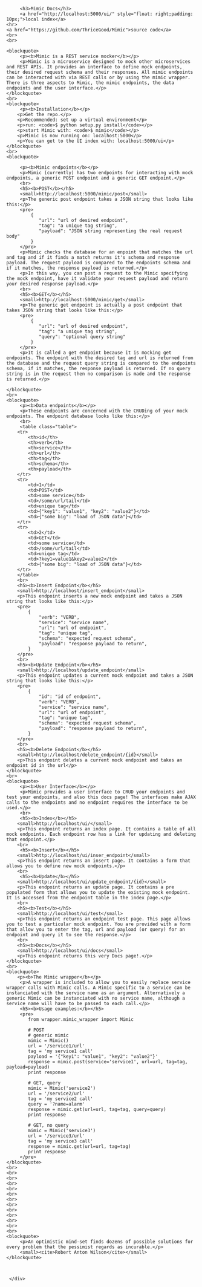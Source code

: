<div class="container">
 
         <h3>Mimic Docs</h3>
         <a href="http://localhost:5000/ui/" style="float: right;padding: 10px;">local index</a>
    <hr>
    <a href="https://github.com/ThriceGood/Mimic">source code</a>
    <br>
    <br>

    <blockquote>
         <p><b>Mimic is a REST service mocker</b></p>
         <p>Mimic is a microservice designed to mock other microservices and REST APIs. It provides an interface to define mock endpoints, their desired request schema and their responses. All mimic endpoints can be interacted with via REST calls or by using the mimic wrapper. There is three aspects to Mimic, the mimic endpoints, the data endpoints and the user interface.</p>
    </blockquote>
    <br>
    <blockquote>
         <p><b>Installation</b></p>
        <p>Get the repo.</p>
        <p>Recommended: set up a virtual environment</p>
        <p>run: <code>$ python setup.py install</code></p>
        <p>start Mimic with: <code>$ mimic</code></p>
        <p>Mimic is now running on: localhost:5000</p>
        <p>You can get to the UI index with: localhost:5000/ui</p>
    </blockquote>
    <br>
    <blockquote>

         <p><b>Mimic endpoints</b></p>
         <p>Mimic (currently) has two endpoints for interacting with mock endpoints, a generic POST endpoint and a generic GET endpoint.</p>
         <br>
         <h5><b>POST</b></h5>
         <small>http://localhost:5000/mimic/post</small>
         <p>The generic post endpoint takes a JSON string that looks like this:</p>
         <pre>
             {
                "url": "url of desired endpoint",
                "tag": "a unique tag string",
                "payload": "JSON string representing the real request body"
             }
         </pre>
         <p>Mimic checks the database for an enpoint that matches the url and tag and if it finds a match returns it's schema and response payload. The request payload is compared to the endpoints schema and if it matches, the response payload is returned.</p>
         <p>In this way, you can post a request to the Mimic specifying the mock endpoint, have it validate your request payload and return your desired response payload.</p>
         <br>
         <h5><b>GET</b></h5>
         <small>http://localhost:5000/mimic/get</small>
         <p>The generic get endpoint is actually a post endpoint that takes JSON string that looks like this:</p>
         <pre>
             {
                "url": "url of desired endpoint",
                "tag": "a unique tag string",
                "query": "optional query string"
             }
         </pre>
         <p>It is called a get endpoint because it is mocking get endpoints. The endpoint with the desired tag and url is returned from the database and the request query string is compared to the endpoints schema, if it matches, the response payload is returned. If no query string is in the request then no comparison is made and the response is returned.</p>

    </blockquote>
    <br>
    <blockquote>
         <p><b>Data endpoints</b></p>
         <p>These endpoints are concerned with the CRUDing of your mock endpoints. The endpoint database looks like this:</p>
         <br>
         <table class="table">
        <tr>
            <th>id</th>
            <th>verb</th>
            <th>service</th>
            <th>url</th>
            <th>tag</th>
            <th>schema</th>
            <th>payload</th>
        </tr>
        <tr>
            <td>1</td>
            <td>POST</td>
            <td>some service</td>
            <td>/some/url/tail</td>
            <td>unique tag</td>
            <td>{"key1": "value1", "key2": "value2"}</td>
            <td>{"some big": "load of JSON data"}</td>
        </tr>
        <tr>
            <td>2</td>
            <td>GET</td>
            <td>some service</td>
            <td>/some/url/tail</td>
            <td>unique tag</td>
            <td>?key1=value1&key2=value2</td>
            <td>{"some big": "load of JSON data"}</td>
        </tr>
        </table>
        <br>
        <h5><b>Insert Endpoint</b></h5>
        <small>http://localhost/insert_endpoint</small>
        <p>This endpoint inserts a new mock endpoint and takes a JSON string that looks like this:</p>
        <pre>
            {
                "verb": "VERB",
                "service": "service name",
                "url": "url of endpoint",
                "tag": "unique tag",
                "schema": "expected request schema",
                "payload": "response payload to return",
            }
        </pre>
        <br>
        <h5><b>Update Endpoint</b></h5>
        <small>http://localhost/update_endpoint</small>
        <p>This endpoint updates a current mock endpoint and takes a JSON string that looks like this:</p>
        <pre>
            {
                "id": "id of endpoint",
                "verb": "VERB",
                "service": "service name",
                "url": "url of endpoint",
                "tag": "unique tag",
                "schema": "expected request schema",
                "payload": "response payload to return",
            }
        </pre>
        <br>
        <h5><b>Delete Endpoint</b></h5>
        <small>http://localhost/delete_endpoint/{id}</small>
        <p>This endpoint deletes a current mock endpoint and takes an endpoint id in the url</p>
    </blockquote>
    <br>
    <blockquote>
         <p><b>User Interface</b></p>
         <p>Mimic provides a user interface to CRUD your endpoints and test your endpoints, and also this docs page! The interfaces make AJAX calls to the endpoints and no endpoint requires the interface to be used.</p>
         <br>
         <h5><b>Index</b></h5>
        <small>http://localhost/ui/</small>
        <p>This endpoint returns an index page. It contains a table of all mock endpoints. Each endpoint row has a link for updating and deleting that endpoint.</p>
        <br>
         <h5><b>Insert</b></h5>
        <small>http://localhost/ui/inser_endpoint</small>
        <p>This endpoint returns an insert page. It contains a form that allows you to define new mock endpoints.</p>
        <br>
         <h5><b>Update</b></h5>
        <small>http://localhost/ui/update_endpoint/{id}</small>
        <p>This endpoint returns an update page. It contains a pre populated form that allows you to update the existing mock endpoint. It is accessed from the endpoint table in the index page.</p>
        <br>
        <h5><b>Test</b></h5>
        <small>http://localhost/ui/test</small>
        <p>This endpoint returns an endpoint test page. This page allows you to test a particular mock endpoint. You are provided with a form that allow you to enter the tag, url and payload (or query) for an endpoint and query it to see the response.</p>
        <br>
        <h5><b>Docs</b></h5>
        <small>http://localhost/ui/docs</small>
        <p>This endpoint returns this very Docs page!.</p>
    </blockquote>    
    <br>
    <blockquote>
        <p><b>The Mimic wrapper</b></p>
         <p>A wrapper is included to allow you to easily replace service wrapper calls with Mimic calls. A Mimic specific to a service can be instanciated with the service name as an argument. Alternatively a generic Mimic can be instanciated with no service name, although a service name will have to be passed to each call.</p>
         <h5><b>Usage examples:</b></h5>
         <pre>
            from wrapper.mimic_wrapper import Mimic

            # POST
            # generic mimic
            mimic = Mimic()
            url = '/service1/url'
            tag = 'my service1 call'
            payload = '{"key1": "value1", "key2": "value2"}'
            response = mimic.post(service='service1', url=url, tag=tag, payload=payload)
            print response

            # GET, query
            mimic = Mimic('service2')
            url = '/service2/url'
            tag = 'my service2 call'
            query = '?name=alarm'
            response = mimic.get(url=url, tag=tag, query=query)
            print response

            # GET, no query
            mimic = Mimic('service3')
            url = '/service3/url'
            tag = 'my service3 call'
            response = mimic.get(url=url, tag=tag)
            print response
         </pre>
    </blockquote>
    <br>
    <br>
    <br>
    <br>
    <br>
    <br>
    <br>
    <br>
    <br>
    <br>
    <br>
    <br>
    <br>
    <blockquote>
         <p>An optimistic mind-set finds dozens of possible solutions for every problem that the pessimist regards as incurable.</p>
         <small><cite>Robert Anton Wilson</cite></small>
    </blockquote>


      
     </div>